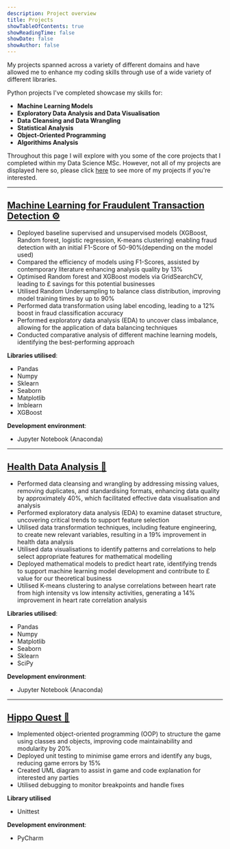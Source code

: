 ```yaml
---
description: Project overview
title: Projects
showTableOfContents: true
showReadingTime: false 
showDate: false
showAuthor: false
---
```


My projects spanned across a variety of different domains and have allowed me to enhance my coding skills through use of a wide variety of 
different libraries.  

Python projects I've completed showcase my skills for: 

- **Machine Learning Models**
- **Exploratory Data Analysis and Data Visualisation**
- **Data Cleansing and Data Wrangling**
- **Statistical Analysis** 
- **Object-Oriented Programming** 
- **Algorithims Analysis**

Throughout this page I will explore with you some of the core projects that I completed within my Data Science MSc. However, not all of my projects are displayed here so, 
please click <a href="https://github.com/aamirraja393" target="_blank">here</a> to see more of my projects if you're interested.

--------- 
## <a href="https://github.com/aamirraja393/Machine-learning-to-detect-fraudlent-transactions" target="_blank">Machine Learning for Fraudulent Transaction Detection ⚙️</a>

* Deployed baseline supervised and unsupervised models (XGBoost, Random forest, logistic regression, K-means clustering) enabling fraud detection with an initial F1-Score of 50-90%(depending on the model used)
* Compared the efficiency of models using F1-Scores, assisted by contemporary literature enhancing analysis quality by 13%
* Optimised Random forest and XGBoost models via GridSearchCV, leading to £ savings for this potential businesses
* Utilised Random Undersampling to balance class distribution, improving model training times by up to 90%
* Performed data transformation using label encoding, leading to a 12% boost in fraud classification accuracy 
* Performed exploratory data analysis (EDA) to uncover class imbalance, allowing for the application of data balancing techniques 
* Conducted comparative analysis of different machine learning models, identifying the best-performing approach

**Libraries utilised**: 
* Pandas 
* Numpy 
* Sklearn
* Seaborn
* Matplotlib 
* Imblearn 
* XGBoost

**Development environment**: 

* Jupyter Notebook (Anaconda)

----- 

## <a href="https://github.com/aamirraja393/Exploratory-data-analysis-EDA-" target="_blank">Health Data Analysis 🍎</a>


* Performed data cleansing and wrangling by addressing missing values, removing duplicates, and standardising formats, enhancing data quality by approximately 40%, which facilitated effective data visualisation and analysis
* Performed exploratory data analysis (EDA) to examine dataset structure, uncovering critical trends to support feature selection
* Utilised data transformation techniques, including feature engineering, to create new relevant variables, resulting in a 19% improvement in health data analysis
* Utilised data visualisations to identify patterns and correlations to help select appropriate features for mathematical modelling
* Deployed mathematical models to predict heart rate, identifying trends to support machine learning model development and contribute to £ value for our theoretical business
* Utilised K-means clustering to analyse correlations between heart rate from high intensity vs low intensity activities, generating a 14% improvement in heart rate correlation analysis

**Libraries utilised**:

* Pandas 
* Numpy 
* Matplotlib 
* Seaborn 
* Sklearn 
* SciPy

**Development environment**:

* Jupyter Notebook (Anaconda)

--------

## <a href="https://github.com/aamirraja393/Object-oriented-programming-OOP-" target="_blank">Hippo Quest 👑</a>

* Implemented object-oriented programming (OOP) to structure the game using classes and objects, improving code maintainability and modularity by 20%
* Deployed unit testing to minimise game errors and identify any bugs, reducing game errors by 15%
* Created UML diagram to assist in game and code explanation for interested any parties
* Utilised debugging to monitor breakpoints and handle fixes

**Library utilised**

* Unittest

**Development environment**: 

* PyCharm 